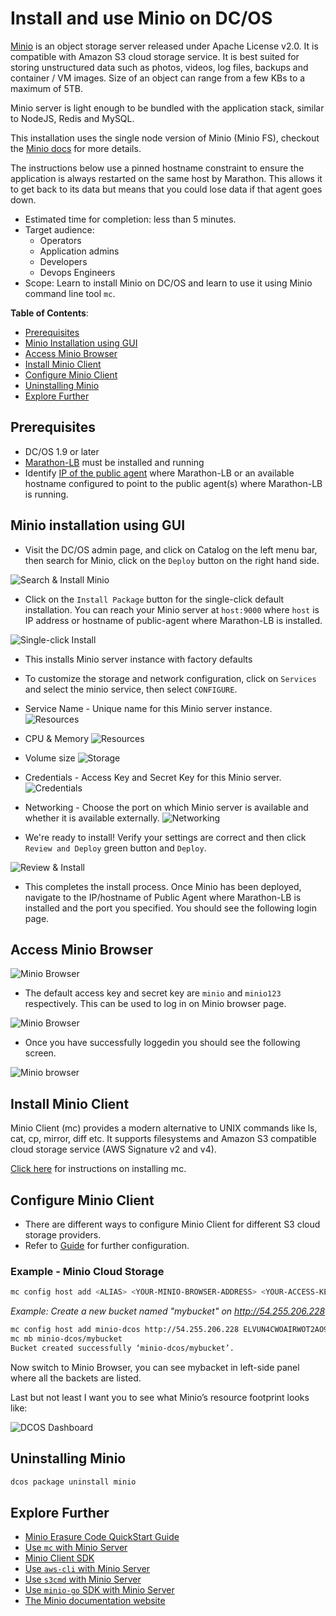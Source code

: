 # Install and use Minio on DC/OS

[Minio](https://minio.io) is an object storage server released under Apache License v2.0. It is compatible with Amazon S3 cloud storage service. It is best suited for storing unstructured data such as photos, videos, log files, backups and container / VM images. Size of an object can range from a few KBs to a maximum of 5TB.

Minio server is light enough to be bundled with the application stack, similar to NodeJS, Redis and MySQL.

This installation uses the single node version of Minio (Minio FS), checkout the [Minio docs](https://docs.minio.io) for more details.

The instructions below use a pinned hostname constraint to ensure the application is always restarted on the same host by Marathon. This allows it to get back to its data but means that you could lose data if that agent goes down.

- Estimated time for completion: less than 5 minutes.
- Target audience:
    - Operators
    - Application admins
    - Developers
    - Devops Engineers
- Scope: Learn to install Minio on DC/OS and learn to use it using Minio command line tool `mc`.

**Table of Contents**:

- [Prerequisites](#prerequisites)
- [Minio Installation using GUI](#minio-installation-using-gui)
- [Access Minio Browser](#access-minio-browser)
- [Install Minio Client](#install-minio-client)
- [Configure Minio Client](#configure-minio-client)
- [Uninstalling Minio](#uninstalling-minio)
- [Explore Further](#explore-further)

## Prerequisites

- DC/OS 1.9 or later
- [Marathon-LB](https://dcos.io/docs/1.10/usage/service-discovery/marathon-lb/usage/) must be installed and running
- Identify [IP of the public agent](https://dcos.io/docs/1.10/administration/locate-public-agent/) where Marathon-LB or an available hostname configured to point to the public agent(s) where Marathon-LB is running.

## Minio installation using GUI

- Visit the DC/OS admin page, and click on Catalog on the left menu bar, then search for Minio, click on the ```Deploy``` button on the right hand side.

![Search & Install Minio](img/minio-package.png)

- Click on the `Install Package` button for the single-click default installation. You can reach your Minio server at `host:9000` where `host` is IP address or hostname of public-agent where Marathon-LB is installed.

![Single-click Install](img/minio-package-install-oneclick.png)

- This installs Minio server instance with factory defaults


- To customize the storage and network configuration, click on `Services` and select the minio service, then select `CONFIGURE`.

- Service Name - Unique name for this Minio server instance.
![Resources](img/config-service.png)

- CPU & Memory
![Resources](img/config-resource.png)

- Volume size
![Storage](img/config-volume-size.png)

- Credentials - Access Key and Secret Key for this Minio server.
![Credentials](img/config-creds.png)

- Networking - Choose the port on which Minio server is available and whether it is available externally.
![Networking](img/config-network.png)

- We're ready to install! Verify your settings are correct and then click ```Review and Deploy``` green button and `Deploy`.

![Review & Install](img/config-review-1.png)

- This completes the install process. Once Minio has been deployed, navigate to the IP/hostname of Public Agent where Marathon-LB is installed and the port you specified. You should see the following login page.

## Access Minio Browser

![Minio Browser](img/minio-browser.png)

- The default access key and secret key are `minio` and `minio123` respectively. This can be used to log in on Minio browser page.

![Minio Browser](img/minio-access.png)

- Once you have successfully loggedin you should see the following screen.

![Minio browser](img/minio-home.png)

## Install Minio Client

Minio Client (mc) provides a modern alternative to UNIX commands like ls, cat, cp, mirror, diff etc. It supports filesystems and Amazon S3 compatible cloud storage service (AWS Signature v2 and v4).

[Click here](https://docs.minio.io/docs/minio-client-quickstart-guide) for instructions on installing mc.

## Configure Minio Client

- There are different ways to configure Minio Client for different S3 cloud storage providers.
- Refer to [Guide](https://docs.minio.io/docs/minio-client-complete-guide) for further configuration.

### Example - Minio Cloud Storage

```sh
mc config host add <ALIAS> <YOUR-MINIO-BROWSER-ADDRESS> <YOUR-ACCESS-KEY> <YOUR-SECRET-KEY> <API-SIGNATURE>(optional)
```

*Example: Create a new bucket named "mybucket" on http://54.255.206.228*

```sh
mc config host add minio-dcos http://54.255.206.228 ELVUN4CWOAIRWOT2AO9D 4e6CIFtWW1/YI91Pd6FONRJgssKiFO2Ea1d5fDwp S3v4
mc mb minio-dcos/mybucket
Bucket created successfully ‘minio-dcos/mybucket’.
```
Now switch to Minio Browser, you can see mybacket in left-side panel where all the backets are listed.

Last but not least I want you to see what Minio’s resource footprint looks like:

![DCOS Dashboard](img/dcos-dashboard.png)

## Uninstalling Minio

```sh
dcos package uninstall minio
```

## Explore Further
- [Minio Erasure Code QuickStart Guide](https://docs.minio.io/docs/minio-erasure-code-quickstart-guide)
- [Use `mc` with Minio Server](https://docs.minio.io/docs/minio-client-quickstart-guide)
- [Minio Client SDK](https://docs.minio.io/categories/17)
- [Use `aws-cli` with Minio Server](https://docs.minio.io/docs/aws-cli-with-minio)
- [Use `s3cmd` with Minio Server](https://docs.minio.io/docs/s3cmd-with-minio)
- [Use `minio-go` SDK with Minio Server](https://docs.minio.io/docs/golang-client-quickstart-guide)
- [The Minio documentation website](https://docs.minio.io)
